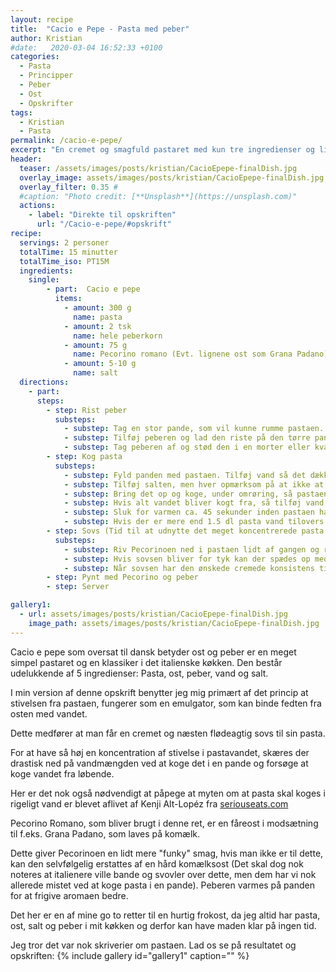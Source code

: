 ```yaml
---
layout: recipe
title:  "Cacio e Pepe - Pasta med peber"
author: Kristian
#date:   2020-03-04 16:52:33 +0100
categories:  
  - Pasta 
  - Principper
  - Peber 
  - Ost
  - Opskrifter  
tags: 
  - Kristian
  - Pasta
permalink: /cacio-e-pepe/
excerpt: "En cremet og smagfuld pastaret med kun tre ingredienser og lidt madlavningsmagi"
header:
  teaser: /assets/images/posts/kristian/CacioEpepe-finalDish.jpg
  overlay_image: assets/images/posts/kristian/CacioEpepe-finalDish.jpg
  overlay_filter: 0.35 # 
  #caption: "Photo credit: [**Unsplash**](https://unsplash.com)"
  actions:
    - label: "Direkte til opskriften"
      url: "/Cacio-e-pepe/#opskrift"
recipe:
  servings: 2 personer
  totalTime: 15 minutter
  totalTime_iso: PT15M
  ingredients:
    single: 
        - part:  Cacio e pepe
          items:
            - amount: 300 g 
              name: pasta
            - amount: 2 tsk 
              name: hele peberkorn    
            - amount: 75 g 
              name: Pecorino romano (Evt. lignene ost som Grana Padano)     
            - amount: 5-10 g 
              name: salt
  directions:
    - part: 
      steps: 
        - step: Rist peber
          substeps:
            - substep: Tag en stor pande, som vil kunne rumme pastaen. 
            - substep: Tilføj peberen og lad den riste på den tørre pande ved medium varme i ca. 2 minutter.
            - substep: Tag peberen af og stød den i en morter eller kvas den med siden af en kniv. 
        - step: Kog pasta
          substeps:
            - substep: Fyld panden med pastaen. Tilføj vand så det dækker.
            - substep: Tilføj salten, men hver opmærksom på at ikke at bruge for meget, da målet er ikke at hælde pastavand fra, men at bruge det hele til sovsen.
            - substep: Bring det op og koge, under omrøring, så pastaen ikke sætter sig fast i mens vandet fordamper. 
            - substep: Hvis alt vandet bliver kogt fra, så tilføj vand løbende i små mængder.
            - substep: Sluk for varmen ca. 45 sekunder inden pastaen har den ønskede tekstur.
            - substep: Hvis der er mere end 1.5 dl pasta vand tilovers hældes det overskydende fra og gemmes. 
        - step: Sovs (Tid til at udnytte det meget koncentrerede pasta vand)
          substeps:
            - substep: Riv Pecorinoen ned i pastaen lidt af gangen og rør i mens. 
            - substep: Hvis sovsen bliver for tyk kan der spædes op med en smule vand eller pastavand. 
            - substep: Når sovsen har den ønskede cremede konsistens tilføjes peberen, hvorefter der røres rundt. 
        - step: Pynt med Pecorino og peber 
        - step: Server

gallery1:
  - url: assets/images/posts/kristian/CacioEpepe-finalDish.jpg
    image_path: assets/images/posts/kristian/CacioEpepe-finalDish.jpg
---
```


Cacio e pepe som oversat til dansk betyder ost og peber er en meget simpel pastaret og en klassiker i det italienske køkken. Den består udelukkende af 5 ingredienser: Pasta, ost, peber, vand og salt. 


I min version af denne opskrift benytter jeg mig primært af det princip at stivelsen fra pastaen, fungerer som en emulgator, som kan binde fedten fra osten med vandet. 


Dette medfører at man får en cremet og næsten flødeagtig sovs til sin pasta. 


For at have så høj en koncentration af stivelse i pastavandet, skæres der drastisk ned på vandmængden ved at koge det i en pande og forsøge at koge vandet fra løbende.


Her er det nok også nødvendigt at påpege at myten om at pasta skal koges i rigeligt vand er blevet aflivet af Kenji Alt-Lopéz fra [seriouseats.com][KenjiPasta]


Pecorino Romano, som bliver brugt i denne ret, er en fåreost i modsætning til f.eks. Grana Padano, som laves på komælk. 


Dette giver Pecorinoen en lidt mere "funky" smag, hvis man ikke er til dette, kan den selvfølgelig erstattes af en hård komælksost (Det skal dog nok noteres at italienere ville bande og svovler over dette, men dem har vi nok allerede mistet ved at koge pasta i en pande).
Peberen varmes på panden for at frigive aromaen bedre. 


Det her er en af mine go to retter til en hurtig frokost, da jeg altid har pasta, ost, salt og peber i mit køkken og derfor kan have maden klar på ingen tid. 


Jeg tror det var nok skriverier om pastaen. Lad os se på resultatet og opskriften:
{% include gallery id="gallery1"  caption="" %}

[KenjiPasta]: https://www.seriouseats.com/2015/09/tips-for-better-easier-pasta.html
